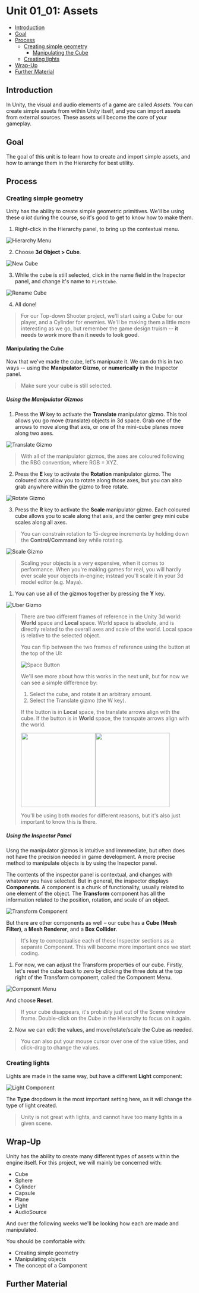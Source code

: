 # Unit 01_01: Assets

<!-- TOC START min:2 max:4 link:true asterisk:false update:true -->
- [Introduction](#introduction)
- [Goal](#goal)
- [Process](#process)
  - [Creating simple geometry](#creating-simple-geometry)
    - [Manipulating the Cube](#manipulating-the-cube)
  - [Creating lights](#creating-lights)
- [Wrap-Up](#wrap-up)
- [Further Material](#further-material)
<!-- TOC END -->

## Introduction

In Unity, the visual and audio elements of a game are called *Assets*. You can create simple assets from within Unity itself, and you can import assets from external sources. These assets will become the core of your gameplay.

## Goal

The goal of this unit is to learn how to create and import simple assets, and how to arrange them in the Hierarchy for best utility.

## Process

### Creating simple geometry

Unity has the ability to create simple geometric primitives. We'll be using these *a lot* during the course, so it's good to get to know how to make them.

1. Right-click in the Hierarchy panel, to bring up the contextual menu.

![Hierarchy Menu](images/00_PrimitiveMenu.png)

2. Choose **3d Object > Cube**.

![New Cube](images/00_3dObject.png)

3. While the cube is still selected, click in the name field in the Inspector panel, and change it's name to `FirstCube`.

![Rename Cube](images/00_RenameCube.png)

4. All done!

> For our Top-down Shooter project, we'll start using a Cube for our player, and a Cylinder for enemies. We'll be making them a little more interesting as we go, but remember the game design truism -- **it needs to *work* more than it needs to look good**.

#### Manipulating the Cube

Now that we've made the cube, let's manipuate it. We can do this in two ways -- using the **Manipulator Gizmo**, or **numerically** in the Inspector panel.

> Make sure your cube is still selected.

##### Using the Manipulator Gizmos

1. Press the **W** key to activate the **Translate** manipulator gizmo. This tool allows you go move (translate) objects in 3d space. Grab one of the arrows to move along that axis, or one of the mini-cube planes move along two axes.

![Translate Gizmo](images/01_TranslateGizmo.png)

> With all of the manipulator gizmos, the axes are coloured following the RBG convention, where RGB = XYZ.

2. Press the **E** key to activate the **Rotation** manipulator gizmo. The coloured arcs allow you to rotate along those axes, but you can also grab anywhere within the gizmo to free rotate.

![Rotate Gizmo](images/01_RotateGizmo.png)

3. Press the **R** key to activate the **Scale** manipulator gizmo. Each coloured cube allows you to scale along that axis, and the center grey mini cube scales along all axes.

> You can constrain rotation to 15-degree increments by holding down the **Control/Command** key while rotating.

![Scale Gizmo](images/01_ScaleGizmo.png)

> Scaling your objects is a very expensive, when it comes to performance. When you're making games for real, you will hardly ever scale your objects in-engine; instead you'll scale it in your 3d model editor (e.g. Maya).

1. You can use all of the gizmos together by pressing the **Y** key.

![Uber Gizmo](images/01_UberGizmo.png)

> There are two different frames of reference in the Unity 3d world: **World** space and **Local** space. World space is absolute, and is directly related to the overall axes and scale of the world. Local space is relative to the selected object.
>
> You can flip between the two frames of reference using the button at the top of the UI:
>
> ![Space Button](images/01_SpaceButton.png)
>
> We'll see more about how this works in the next unit, but for now we can see a simple difference by:
>
> 1. Select the cube, and rotate it an arbitrary amount.
> 2. Select the Translate gizmo (the W key).
>
> If the button is in **Local** space, the translate arrows align with the cube. If the button is in **World** space, the transpate arrows align with the world.
>
> <img src="images/01_LocalSpace.png" width="200"><img src="images/01_WorldSpace.png" width="200">
>
> You'll be using both modes for different reasons, but it's also just important to know this is there.

##### Using the Inspector Panel

Usng the manipulator gizmos is intuitive and immmediate, but often does not have the precision needed in game development. A more precise method to manipulate objects is by using the Inspector panel.

The contents of the inspector panel is contextual, and changes with whatever you have selected. But in general, the inspector displays **Components**. A component is a chunk of functionality, usually related to one element of the object. The **Transform** component has all the information related to the position, rotation, and scale of an object.

![Transform Component](images/01_TransformComponent.png)

But there are other components as well – our cube has a **Cube (Mesh Filter)**, a **Mesh Renderer**, and a **Box Collider**.

> It's key to conceptualise each of these Inspector sections as a separate Component. This will become more important once we start coding.

1. For now, we can adjust the Transform properties of our cube. Firstly, let's reset the cube back to zero by clicking the three dots at the top right of the Transform component, called the Component Menu.

![Component Menu](images/01_ComponentMenu.png)

And choose **Reset**.

> If your cube disappears, it's probably just out of the Scene window frame. Double-click on the Cube in the Hierarchy to focus on it again.

2. Now we can edit the values, and move/rotate/scale the Cube as needed.

> You can also put your mouse cursor over one of the value titles, and click-drag to change the values.

### Creating lights

Lights are made in the same way, but have a different **Light** component:

![Light Component](images/01_LightComponent.png)

The **Type** dropdown is the most important setting here, as it will change the type of light created.

> Unity is not great with lights, and cannot have too many lights in a given scene.

## Wrap-Up

Unity has the ability to create many different types of assets within the engine itself. For this project, we will mainly be concerned with:

- Cube
- Sphere
- Cylinder
- Capsule
- Plane
- Light
- AudioSource

And over the following weeks we'll be looking how each are made and manipulated.

You should be comfortable with:

- Creating simple geometry
- Manipulating objects
- The concept of a Component

## Further Material
